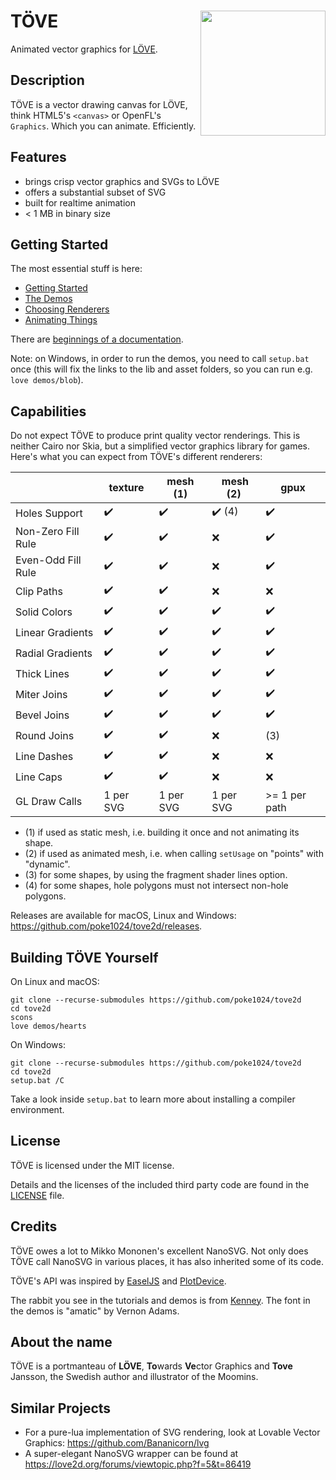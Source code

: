 # TÖVE <img align="right" src="https://github.com/poke1024/tove2d/blob/master/docs/tutorials/images/tovelogo.png" height="200">
Animated vector graphics for [LÖVE](https://love2d.org/).

## Description
TÖVE is a vector drawing canvas for LÖVE, think HTML5's `<canvas>` or  OpenFL's `Graphics`. Which you can animate. Efficiently.

## Features
* brings crisp vector graphics and SVGs to LÖVE
* offers a substantial subset of SVG
* built for realtime animation
* < 1 MB in binary size

## Getting Started
The most essential stuff is here:

* [Getting Started](docs/tutorials/Getting_Started.md)
* [The Demos](docs/tutorials/Demos.md)
* [Choosing Renderers](docs/tutorials/Renderers.md)
* [Animating Things](docs/tutorials/Animation.md)

There are [beginnings of a documentation](https://poke1024.github.io/tove2d/).

Note: on Windows, in order to run the demos, you need to call `setup.bat` once (this
will fix the links to the lib and asset folders, so you can run e.g. `love demos/blob`).

## Capabilities
Do not expect TÖVE to produce print quality vector renderings. This is neither Cairo nor Skia, but a simplified vector graphics library for games. Here's what you can expect from TÖVE's different renderers:

|                     | texture            | mesh (1)           | mesh (2)               | gpux                    |
|---------------------|--------------------|--------------------|------------------------|-------------------------|
| Holes Support       | :heavy_check_mark: | :heavy_check_mark: | :heavy_check_mark: (4) | :heavy_check_mark:      |
| Non-Zero Fill Rule  | :heavy_check_mark: | :heavy_check_mark: | :x:				     | :heavy_check_mark:      |
| Even-Odd Fill Rule  | :heavy_check_mark: | :heavy_check_mark: | :x:    				 | :heavy_check_mark:      |
| Clip Paths          | :heavy_check_mark: | :heavy_check_mark: | :x:                    | :x:                     |
| Solid Colors        | :heavy_check_mark: | :heavy_check_mark: | :heavy_check_mark:     | :heavy_check_mark:      |
| Linear Gradients    | :heavy_check_mark: | :heavy_check_mark: | :heavy_check_mark:     | :heavy_check_mark:      |
| Radial Gradients    | :heavy_check_mark: | :heavy_check_mark: | :heavy_check_mark:     | :heavy_check_mark:      |
| Thick Lines         | :heavy_check_mark: | :heavy_check_mark: | :heavy_check_mark:     | :heavy_check_mark:      |
| Miter Joins         | :heavy_check_mark: | :heavy_check_mark: | :heavy_check_mark:     | :heavy_check_mark:      |
| Bevel Joins         | :heavy_check_mark: | :heavy_check_mark: | :heavy_check_mark:     | :heavy_check_mark:      |
| Round Joins         | :heavy_check_mark: | :heavy_check_mark: | :x:                    | (3)  				   |
| Line Dashes         | :heavy_check_mark: | :heavy_check_mark: | :x:                    | :x:                     |
| Line Caps           | :heavy_check_mark: | :heavy_check_mark: | :x:                    | :x:                     |
| GL Draw Calls       | 1 per SVG          | 1 per SVG          | 1 per SVG              | >= 1 per path           |

* (1) if used as static mesh, i.e. building it once and not animating its shape.
* (2) if used as animated mesh, i.e. when calling `setUsage` on "points" with "dynamic".
* (3) for some shapes, by using the fragment shader lines option.
* (4) for some shapes, hole polygons must not intersect non-hole polygons.

Releases are available for macOS, Linux and Windows: https://github.com/poke1024/tove2d/releases.

## Building TÖVE Yourself

On Linux and macOS:

```
git clone --recurse-submodules https://github.com/poke1024/tove2d
cd tove2d
scons
love demos/hearts
```

On Windows:

```
git clone --recurse-submodules https://github.com/poke1024/tove2d
cd tove2d
setup.bat /C
```

Take a look inside `setup.bat` to learn more about installing a compiler environment.

## License
TÖVE is licensed under the MIT license.

Details and the licenses of the included third party code are found in the [LICENSE](https://github.com/poke1024/tove2d/blob/master/LICENSE) file.

## Credits
TÖVE owes a lot to Mikko Mononen's excellent NanoSVG. Not only does TÖVE call NanoSVG in various places, it has also inherited some of its code.

TÖVE's API was inspired by [EaselJS](https://www.createjs.com/easeljs) and [PlotDevice](https://plotdevice.io/PlotDevice).

The rabbit you see in the tutorials and demos is from [Kenney](https://kenney.nl/). The font in the demos is "amatic" by Vernon Adams.

## About the name
TÖVE is a portmanteau of **LÖVE**, **To**wards **Ve**ctor Graphics and **Tove** Jansson, the Swedish author and illustrator of the Moomins.

## Similar Projects
* For a pure-lua implementation of SVG rendering, look at Lovable Vector Graphics: https://github.com/Bananicorn/lvg
* A super-elegant NanoSVG wrapper can be found at https://love2d.org/forums/viewtopic.php?f=5&t=86419

